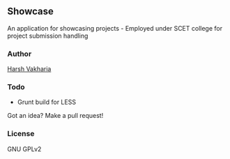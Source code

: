 ## Showcase

An application for showcasing projects - Employed under SCET college for project submission handling


### Author

[Harsh Vakharia](http://twitter.com/harshjv)


### Todo

* Grunt build for LESS

Got an idea? Make a pull request!


### License

GNU GPLv2